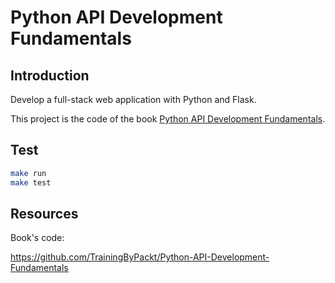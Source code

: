 # Python API Development Fundamentals

## Introduction

Develop a full-stack web application with Python and Flask.

This project is the code of the book [Python API Development Fundamentals](https://www.amazon.com/Python-API-Development-Fundamentals-application/dp/1838983996).

## Test

```bash
make run
make test
```

## Resources

Book's code:

https://github.com/TrainingByPackt/Python-API-Development-Fundamentals


